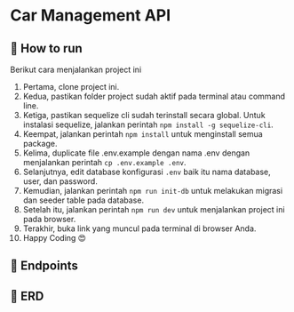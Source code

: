 # Car Management API

## 🚀 How to run 

Berikut cara menjalankan project ini

1. Pertama, clone project ini.
2. Kedua, pastikan folder project sudah aktif pada terminal atau command line.
3. Ketiga, pastikan sequelize cli sudah terinstall secara global. Untuk instalasi sequelize, jalankan perintah `npm install -g sequelize-cli`.
4. Keempat, jalankan perintah `npm install` untuk menginstall semua package.
5. Kelima, duplicate file .env.example dengan nama .env dengan menjalankan perintah `cp .env.example .env`.
6. Selanjutnya, edit database konfigurasi `.env` baik itu nama database, user, dan password.
7. Kemudian, jalankan perintah `npm run init-db` untuk melakukan migrasi dan seeder table pada database.
8. Setelah itu, jalankan perintah `npm run dev` untuk menjalankan project ini pada browser.
9. Terakhir, buka link yang muncul pada terminal di browser Anda.
10. Happy Coding 😍

## 📡 Endpoints 

## 💾 ERD 